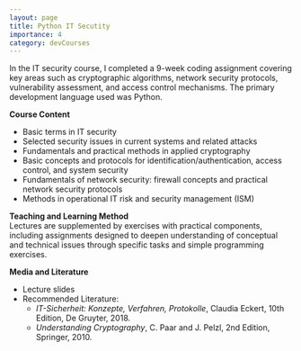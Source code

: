 ```yaml
---
layout: page
title: Python IT Secutity
importance: 4
category: devCourses
---
```


In the IT security course, I completed a 9-week coding assignment covering key areas such as cryptographic algorithms, network security protocols, vulnerability assessment, and access control mechanisms. The primary development language used was Python.

**Course Content**  
- Basic terms in IT security  
- Selected security issues in current systems and related attacks  
- Fundamentals and practical methods in applied cryptography  
- Basic concepts and protocols for identification/authentication, access control, and system security  
- Fundamentals of network security: firewall concepts and practical network security protocols  
- Methods in operational IT risk and security management (ISM)

**Teaching and Learning Method**  
Lectures are supplemented by exercises with practical components, including assignments designed to deepen understanding of conceptual and technical issues through specific tasks and simple programming exercises.

**Media and Literature**  
- Lecture slides  
- Recommended Literature:  
  - *IT-Sicherheit: Konzepte, Verfahren, Protokolle*, Claudia Eckert, 10th Edition, De Gruyter, 2018.  
  - *Understanding Cryptography*, C. Paar and J. Pelzl, 2nd Edition, Springer, 2010.
